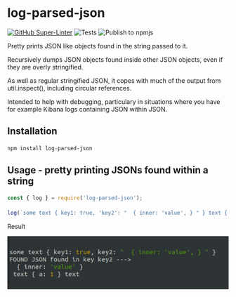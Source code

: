 # log-parsed-json

[![GitHub Super-Linter](https://github.com/Qarj/log-parsed-json/workflows/Lint%20Code%20Base/badge.svg)](https://github.com/marketplace/actions/super-linter)
![Tests](https://github.com/Qarj/log-parsed-json/workflows/Tests/badge.svg)
![Publish to npmjs](https://github.com/Qarj/log-parsed-json/workflows/Publish%20to%20npmjs/badge.svg)

Pretty prints JSON like objects found in the string passed to it.

Recursively dumps JSON objects found inside other JSON objects, even if they are overly stringified.

As well as regular stringified JSON, it copes with much of the output from util.inspect(), including circular references.

Intended to help with debugging, particulary in situations where you have for example Kibana logs containing JSON within JSON.

## Installation

```bash
npm install log-parsed-json
```

## Usage - pretty printing JSONs found within a string

```javascript
const { log } = require('log-parsed-json');

log(`some text { key1: true, 'key2': "  { inner: 'value', } " } text { a: 1 } text`);
```

Result

![Result](./jsonInJson.png)
